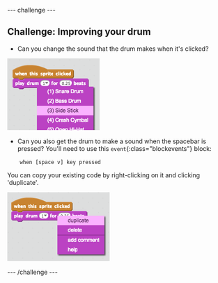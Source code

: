 --- challenge ---
## Challenge: Improving your drum

+ Can you change the sound that the drum makes when it's clicked?

![screenshot](images/band-drum-sound.png)

+ Can you also get the drum to make a sound when the spacebar is pressed? You'll need to use this `event`{:class="blockevents"} block:

```blocks
	when [space v] key pressed
```

You can copy your existing code by right-clicking on it and clicking 'duplicate'.

![screenshot](images/band-duplicate-code.png)

--- /challenge ---
